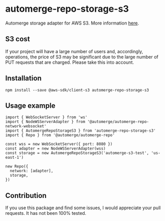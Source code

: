 # automerge-repo-storage-s3

Automerge storage adapter for AWS S3. More information [here](https://automerge.org/docs/repositories/storage/).

## S3 cost

If your project will have a large number of users and, accordingly, operations, the price of S3 may be significant due
to the large number of PUT requests that are charged. Please take this into account.

## Installation

```
npm install --save @aws-sdk/client-s3 automerge-repo-storage-s3
```

## Usage example

```
import { WebSocketServer } from 'ws'
import { NodeWSServerAdapter } from '@automerge/automerge-repo-network-websocket'
import { AutomergeRepoStorageS3 } from 'automerge-repo-storage-s3'
import { Repo } from '@automerge/automerge-repo'

const wss = new WebSocketServer({ port: 8080 })
const adapter = new NodeWSServerAdapter(wss)
const storage = new AutomergeRepoStorageS3('automerge-s3-test', 'us-east-1')

new Repo({
  network: [adapter],
  storage,
})
```

## Contribution

If you use this package and find some issues, I would appreciate your pull requests. It has not been 100% tested.
